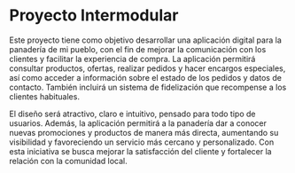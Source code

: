 # Proyecto Intermodular
Este proyecto tiene como objetivo desarrollar una aplicación digital para la panadería de mi pueblo, con el fin de mejorar la comunicación con los clientes y facilitar la experiencia de compra. La aplicación permitirá consultar productos, ofertas, realizar pedidos y hacer encargos especiales, así como acceder a información sobre el estado de los pedidos y datos de contacto. También incluirá un sistema de fidelización que recompense a los clientes habituales. 

El diseño será atractivo, claro e intuitivo, pensado para todo tipo de usuarios. Además, la aplicación permitirá a la panadería dar a conocer nuevas promociones y productos de manera más directa, aumentando su visibilidad y favoreciendo un servicio más cercano y personalizado. Con esta iniciativa se busca mejorar la satisfacción del cliente y fortalecer la relación con la comunidad local. 
